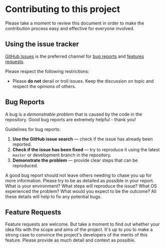 # Contributing to this project

Please take a moment to review this document in order to make the contribution process easy and effective for everyone
involved.

## Using the issue tracker

[GitHub Issues](https://github.com/tmtbe/netpurr/issues) is the preferred channel
for [bug reports](#bug-reports) and [features requests](#feature-requests).

Please respect the following restrictions:

- Please **do not** derail or troll issues. Keep the discussion on topic and respect the opinions of others.

## Bug Reports

A bug is a _demonstrable problem_ that is caused by the code in the repository. Good bug reports are extremely helpful -
thank you!

Guidelines for bug reports:

1. **Use the GitHub issue search** &mdash; check if the issue has already been reported.
1. **Check if the issue has been fixed** &mdash; try to reproduce it using the latest `master` or development branch in
   the repository.
1. **Demonstrate the problem** &mdash; provide clear steps that can be reproduced.

A good bug report should not leave others needing to chase you up for more information. Please try to be as detailed as
possible in your report. What is your environment? What steps will reproduce the issue? What OS experienced the problem?
What would you expect to be the outcome? All these details will help to fix any potential bugs.

## Feature Requests

Feature requests are welcome. But take a moment to find out whether your idea fits with the scope and aims of the
project. It's up to _you_ to make a strong case to convince the project's developers of the merits of this feature.
Please provide as much detail and context as possible.
